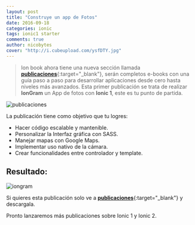 ```yaml
---
layout: post
title: "Construye un app de Fotos"
date: 2016-09-18
categories: ionic
tags: ionic1 starter
comments: true
author: nicobytes
cover: "http://i.cubeupload.com/ysfDTY.jpg"
---
```


> Ion book ahora tiene una nueva sección llamada [**publicaciones**](http://www.ion-book.com/publications/){:target="_blank"}, serán completos e-books con una guía paso a paso para desarrollar aplicaciones desde cero hasta niveles más avanzados. Esta primer publicación se trata de realizar **IonGram** un App de fotos con **Ionic 1**, este es tu punto de partida.

<img class="img-responsive" src="http://i.cubeupload.com/ysfDTY.jpg" alt="publicaciones">

La publicación tiene como objetivo que tu logres:

- Hacer código escalable y mantenible.
- Personalizar la Interfaz gráfica con SASS.	
- Manejar mapas con Google Maps.
- Implementar  uso nativo de la cámara.
- Crear funcionalidades entre controlador y template.

## Resultado:

<img class="img-responsive" src="http://i.cubeupload.com/TVFYlc.png" alt="iongram">

Si quieres esta publicación solo ve a [**publicaciones**](http://www.ion-book.com/publications/){:target="_blank"} y descargala.

Pronto lanzaremos más publicaciones sobre Ionic 1 y Ionic 2.
